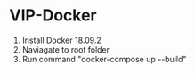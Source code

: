 # VIP-Docker

1. Install Docker 18.09.2
2. Naviagate to root folder
3. Run command "docker-compose up --build"
